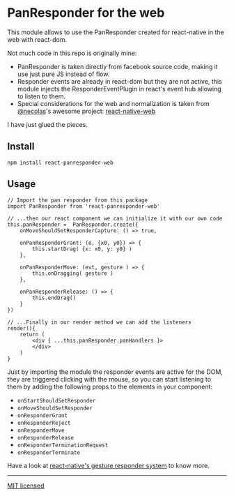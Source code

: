 # PanResponder for the web
This module allows to use the PanResponder created for react-native in the web with react-dom.

Not much code in this repo is originally mine:
* PanResponder is taken directly from facebook source code, making it use just pure JS instead of flow.
* Responder events are already in react-dom but they are not active, this module injects the ResponderEventPlugin in react's event hub allowing to listen to them.
* Special considerations for the web and normalization is taken from [@necolas](https://github.com/necolas)'s awesome project: [react-native-web](https://github.com/necolas/react-native-web)

I have just glued the pieces.

## Install
```
npm install react-panresponder-web
```

## Usage
```
// Import the pan responder from this package
import PanResponder from 'react-panresponder-web'

// ...then our react component we can initialize it with our own code
this.panResponder =  PanResponder.create({
	onMoveShouldSetResponderCapture: () => true,

	onPanResponderGrant: (e, {x0, y0}) => {	
		this.startDrag( {x: x0, y: y0} )
	},

	onPanResponderMove: (evt, gesture ) => {
		this.onDragging( gesture )
	},

	onPanResponderRelease: () => {
		this.endDrag()
	}
})

// ...Finally in our render method we can add the listeners
render(){
	return (
		<div { ...this.panResponder.panHandlers }>
		</div>
	)
}
```

Just by importing the module the responder events are active for the DOM, they are triggered clicking with the mouse, so you can start listening to them by adding the following props to the elements in your component:
* `onStartShouldSetResponder`
* `onMoveShouldSetResponder`
* `onResponderGrant`
* `onResponderReject`
* `onResponderMove`
* `onResponderRelease`
* `onResponderTerminationRequest`
* `onResponderTerminate`

Have a look at [react-native's gesture responder system](https://facebook.github.io/react-native/docs/gesture-responder-system) to know more.


---

[MIT licensed](LICENSE)
